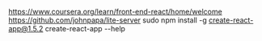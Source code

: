 https://www.coursera.org/learn/front-end-react/home/welcome
https://github.com/johnpapa/lite-server
sudo npm install -g create-react-app@1.5.2
create-react-app --help
